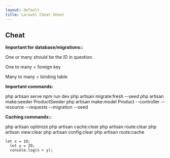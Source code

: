 ```yaml
---
layout: default
title: Laravel Cheat Sheet
---
```


<h2>Cheat</h2>
<b>Important for database/migrations::</b>
<p>One or many should be the ID in question.</p>
<p>One to many = foreign key</p>
<p>Many to many = binding table</p>

<b>Important commands:</b>
<div class="codesnippet">
php artisan serve
npm run dev
php artisan migrate:fresh --seed
php artisan make:seeder ProductSeeder
php artisan make:model Product --controller --resource --requests --migration --seed
</div>

<b>Caching commands::</b>
<div class="codesnippet">
php artisan optimize
php artisan cache:clear
php artisan route:clear
php artisan view:clear
php artisan config:clear
php artisan route:cache
</div>

<pre class="codesnippet">
<code>let x = 10;
  let y = 20;
  console.log(x + y);</code>
  </pre>


<!-- <button href="/views/laravel/quick_start">Back</button>-->
<!-- <button href="/views/laravel/quick_start">Next</button> -->
